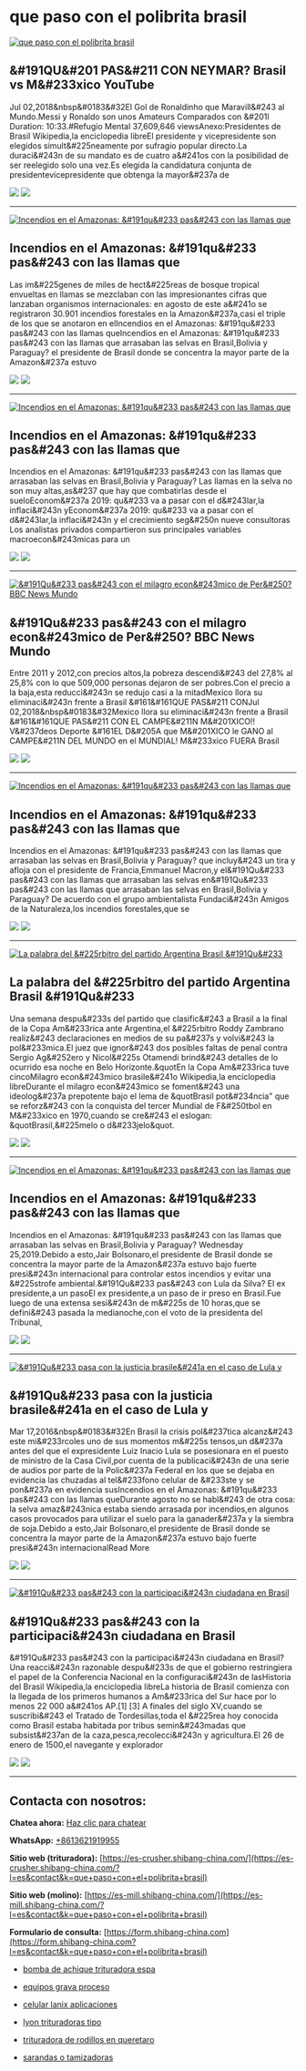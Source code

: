 # que paso con el polibrita brasil

<a href="https://swt.shibang-china.com/?l=es&img&k=que+paso+con+el+polibrita+brasil" target="_blank">![que paso con el polibrita brasil](http://static.shibang-china.com/all-800x300/686.jpg)</a>

## &#191QU&#201 PAS&#211 CON NEYMAR? Brasil vs M&#233xico YouTube
Jul 02,2018&nbsp&#0183&#32El Gol de Ronaldinho que Maravill&#243 al Mundo.Messi y Ronaldo son unos Amateurs Comparados con &#201l Duration: 10:33.#Refugio Mental 37,609,646 viewsAnexo:Presidentes de Brasil Wikipedia,la enciclopedia libreEl presidente y vicepresidente son elegidos simult&#225neamente por sufragio popular directo.La duraci&#243n de su mandato es de cuatro a&#241os con la posibilidad de ser reelegido solo una vez.Es elegida la candidatura conjunta de presidentevicepresidente que obtenga la mayor&#237a de


<a href="https://whatsapp.shibangsoft.com/WhatsApp.php" target="_blank" title="WhatsApp">![](http://static.shibang-china.com/icon/whatsapp.png)</a> <a href="https://swt.shibang-china.com/?l=es&icon&k=que+paso+con+el+polibrita+brasil" target="_blank">![](http://static.shibang-china.com/icon/chat-es.png)</a>

---

<a href="https://swt.shibang-china.com/?l=es&img&k=que+paso+con+el+polibrita+brasil" target="_blank">![Incendios en el Amazonas: &#191qu&#233 pas&#243 con las llamas que](http://static.shibang-china.com/all-800x300/685.jpg)</a>

## Incendios en el Amazonas: &#191qu&#233 pas&#243 con las llamas que
Las im&#225genes de miles de hect&#225reas de bosque tropical envueltas en llamas se mezclaban con las impresionantes cifras que lanzaban organismos internacionales: en agosto de este a&#241o se registraron 30.901 incendios forestales en la Amazon&#237a,casi el triple de los que se anotaron en elIncendios en el Amazonas: &#191qu&#233 pas&#243 con las llamas queIncendios en el Amazonas: &#191qu&#233 pas&#243 con las llamas que arrasaban las selvas en Brasil,Bolivia y Paraguay? el presidente de Brasil donde se concentra la mayor parte de la Amazon&#237a estuvo


<a href="https://whatsapp.shibangsoft.com/WhatsApp.php" target="_blank" title="WhatsApp">![](http://static.shibang-china.com/icon/whatsapp.png)</a> <a href="https://swt.shibang-china.com/?l=es&icon&k=que+paso+con+el+polibrita+brasil" target="_blank">![](http://static.shibang-china.com/icon/chat-es.png)</a>

---

<a href="https://swt.shibang-china.com/?l=es&img&k=que+paso+con+el+polibrita+brasil" target="_blank">![Incendios en el Amazonas: &#191qu&#233 pas&#243 con las llamas que](http://static.shibang-china.com/all-800x300/140.jpg)</a>

## Incendios en el Amazonas: &#191qu&#233 pas&#243 con las llamas que
Incendios en el Amazonas: &#191qu&#233 pas&#243 con las llamas que arrasaban las selvas en Brasil,Bolivia y Paraguay? Las llamas en la selva no son muy altas,as&#237 que hay que combatirlas desde el sueloEconom&#237a 2019: qu&#233 va a pasar con el d&#243lar,la inflaci&#243n yEconom&#237a 2019: qu&#233 va a pasar con el d&#243lar,la inflaci&#243n y el crecimiento seg&#250n nueve consultoras Los analistas privados compartieron sus principales variables macroecon&#243micas para un


<a href="https://whatsapp.shibangsoft.com/WhatsApp.php" target="_blank" title="WhatsApp">![](http://static.shibang-china.com/icon/whatsapp.png)</a> <a href="https://swt.shibang-china.com/?l=es&icon&k=que+paso+con+el+polibrita+brasil" target="_blank">![](http://static.shibang-china.com/icon/chat-es.png)</a>

---

<a href="https://swt.shibang-china.com/?l=es&img&k=que+paso+con+el+polibrita+brasil" target="_blank">![&#191Qu&#233 pas&#243 con el milagro econ&#243mico de Per&#250? BBC News Mundo](http://static.shibang-china.com/all-800x300/404.jpg)</a>

## &#191Qu&#233 pas&#243 con el milagro econ&#243mico de Per&#250? BBC News Mundo
Entre 2011 y 2012,con precios altos,la pobreza descendi&#243 del 27,8% al 25,8% con lo que 509,000 personas dejaron de ser pobres.Con el precio a la baja,esta reducci&#243n se redujo casi a la mitadMexico llora su eliminaci&#243n frente a Brasil &#161&#161QUE PAS&#211 CONJul 02,2018&nbsp&#0183&#32Mexico llora su eliminaci&#243n frente a Brasil &#161&#161QUE PAS&#211 CON EL CAMPE&#211N M&#201XICO!! V&#237deos Deporte &#161EL D&#205A que M&#201XICO le GANO al CAMPE&#211N DEL MUNDO en el MUNDIAL! M&#233xico FUERA Brasil


<a href="https://whatsapp.shibangsoft.com/WhatsApp.php" target="_blank" title="WhatsApp">![](http://static.shibang-china.com/icon/whatsapp.png)</a> <a href="https://swt.shibang-china.com/?l=es&icon&k=que+paso+con+el+polibrita+brasil" target="_blank">![](http://static.shibang-china.com/icon/chat-es.png)</a>

---

<a href="https://swt.shibang-china.com/?l=es&img&k=que+paso+con+el+polibrita+brasil" target="_blank">![Incendios en el Amazonas: &#191qu&#233 pas&#243 con las llamas que](http://static.shibang-china.com/all-800x300/579.jpg)</a>

## Incendios en el Amazonas: &#191qu&#233 pas&#243 con las llamas que
Incendios en el Amazonas: &#191qu&#233 pas&#243 con las llamas que arrasaban las selvas en Brasil,Bolivia y Paraguay? que incluy&#243 un tira y afloja con el presidente de Francia,Emmanuel Macron,y el&#191Qu&#233 pas&#243 con las llamas que arrasaban las selvas en&#191Qu&#233 pas&#243 con las llamas que arrasaban las selvas en Brasil,Bolivia y Paraguay? De acuerdo con el grupo ambientalista Fundaci&#243n Amigos de la Naturaleza,los incendios forestales,que se


<a href="https://whatsapp.shibangsoft.com/WhatsApp.php" target="_blank" title="WhatsApp">![](http://static.shibang-china.com/icon/whatsapp.png)</a> <a href="https://swt.shibang-china.com/?l=es&icon&k=que+paso+con+el+polibrita+brasil" target="_blank">![](http://static.shibang-china.com/icon/chat-es.png)</a>

---

<a href="https://swt.shibang-china.com/?l=es&img&k=que+paso+con+el+polibrita+brasil" target="_blank">![La palabra del &#225rbitro del partido Argentina Brasil &#191Qu&#233](http://static.shibang-china.com/all-800x300/78.jpg)</a>

## La palabra del &#225rbitro del partido Argentina Brasil &#191Qu&#233
Una semana despu&#233s del partido que clasific&#243 a Brasil a la final de la Copa Am&#233rica ante Argentina,el &#225rbitro Roddy Zambrano realiz&#243 declaraciones en medios de su pa&#237s y volvi&#243 la pol&#233mica.El juez que ignor&#243 dos posibles faltas de penal contra Sergio Ag&#252ero y Nicol&#225s Otamendi brind&#243 detalles de lo ocurrido esa noche en Belo Horizonte.&quotEn la Copa Am&#233rica tuve cincoMilagro econ&#243mico brasile&#241o Wikipedia,la enciclopedia libreDurante el milagro econ&#243mico se foment&#243 una ideolog&#237a prepotente bajo el lema de &quotBrasil pot&#234ncia" que se reforz&#243 con la conquista del tercer Mundial de F&#250tbol en M&#233xico en 1970,cuando se cre&#243 el eslogan: &quotBrasil,&#225melo o d&#233jelo&quot.


<a href="https://whatsapp.shibangsoft.com/WhatsApp.php" target="_blank" title="WhatsApp">![](http://static.shibang-china.com/icon/whatsapp.png)</a> <a href="https://swt.shibang-china.com/?l=es&icon&k=que+paso+con+el+polibrita+brasil" target="_blank">![](http://static.shibang-china.com/icon/chat-es.png)</a>

---

<a href="https://swt.shibang-china.com/?l=es&img&k=que+paso+con+el+polibrita+brasil" target="_blank">![Incendios en el Amazonas: &#191qu&#233 pas&#243 con las llamas que](http://static.shibang-china.com/all-800x300/1468.jpg)</a>

## Incendios en el Amazonas: &#191qu&#233 pas&#243 con las llamas que
Incendios en el Amazonas: &#191qu&#233 pas&#243 con las llamas que arrasaban las selvas en Brasil,Bolivia y Paraguay? Wednesday 25,2019.Debido a esto,Jair Bolsonaro,el presidente de Brasil donde se concentra la mayor parte de la Amazon&#237a estuvo bajo fuerte presi&#243n internacional para controlar estos incendios y evitar una &#225strofe ambiental.&#191Qu&#233 pas&#243 con Lula da Silva? El ex presidente,a un pasoEl ex presidente,a un paso de ir preso en Brasil.Fue luego de una extensa sesi&#243n de m&#225s de 10 horas,que se defini&#243 pasada la medianoche,con el voto de la presidenta del Tribunal,


<a href="https://whatsapp.shibangsoft.com/WhatsApp.php" target="_blank" title="WhatsApp">![](http://static.shibang-china.com/icon/whatsapp.png)</a> <a href="https://swt.shibang-china.com/?l=es&icon&k=que+paso+con+el+polibrita+brasil" target="_blank">![](http://static.shibang-china.com/icon/chat-es.png)</a>

---

<a href="https://swt.shibang-china.com/?l=es&img&k=que+paso+con+el+polibrita+brasil" target="_blank">![&#191Qu&#233 pasa con la justicia brasile&#241a en el caso de Lula y](http://static.shibang-china.com/all-800x300/496.jpg)</a>

## &#191Qu&#233 pasa con la justicia brasile&#241a en el caso de Lula y
Mar 17,2016&nbsp&#0183&#32En Brasil la crisis pol&#237tica alcanz&#243 este mi&#233rcoles uno de sus momentos m&#225s tensos,un d&#237a antes del que el expresidente Luiz Inacio Lula se posesionara en el puesto de ministro de la Casa Civil,por cuenta de la publicaci&#243n de una serie de audios por parte de la Polic&#237a Federal en los que se dejaba en evidencia las chuzadas al tel&#233fono celular de &#233ste y se pon&#237a en evidencia susIncendios en el Amazonas: &#191qu&#233 pas&#243 con las llamas queDurante agosto no se habl&#243 de otra cosa: la selva amaz&#243nica estaba siendo arrasada por incendios,en algunos casos provocados para utilizar el suelo para la ganader&#237a y la siembra de soja.Debido a esto,Jair Bolsonaro,el presidente de Brasil donde se concentra la mayor parte de la Amazon&#237a estuvo bajo fuerte presi&#243n internacionalRead More


<a href="https://whatsapp.shibangsoft.com/WhatsApp.php" target="_blank" title="WhatsApp">![](http://static.shibang-china.com/icon/whatsapp.png)</a> <a href="https://swt.shibang-china.com/?l=es&icon&k=que+paso+con+el+polibrita+brasil" target="_blank">![](http://static.shibang-china.com/icon/chat-es.png)</a>

---

<a href="https://swt.shibang-china.com/?l=es&img&k=que+paso+con+el+polibrita+brasil" target="_blank">![&#191Qu&#233 pas&#243 con la participaci&#243n ciudadana en Brasil](http://static.shibang-china.com/all-800x300/988.jpg)</a>

## &#191Qu&#233 pas&#243 con la participaci&#243n ciudadana en Brasil
&#191Qu&#233 pas&#243 con la participaci&#243n ciudadana en Brasil? Una reacci&#243n razonable despu&#233s de que el gobierno restringiera el papel de la Conferencia Nacional en la configuraci&#243n de lasHistoria del Brasil Wikipedia,la enciclopedia libreLa historia de Brasil comienza con la llegada de los primeros humanos a Am&#233rica del Sur hace por lo menos 22 000 a&#241os AP.[1] [3] A finales del siglo XV,cuando se suscribi&#243 el Tratado de Tordesillas,toda el &#225rea hoy conocida como Brasil estaba habitada por tribus semin&#243madas que subsist&#237an de la caza,pesca,recolecci&#243n y agricultura.El 26 de enero de 1500,el navegante y explorador


<a href="https://whatsapp.shibangsoft.com/WhatsApp.php" target="_blank" title="WhatsApp">![](http://static.shibang-china.com/icon/whatsapp.png)</a> <a href="https://swt.shibang-china.com/?l=es&icon&k=que+paso+con+el+polibrita+brasil" target="_blank">![](http://static.shibang-china.com/icon/chat-es.png)</a>

---
## Contacta con nosotros:

**Chatea ahora:** [Haz clic para chatear](https://swt.shibang-china.com?l=es&contact&k=que+paso+con+el+polibrita+brasil)

**WhatsApp:**  [+8613621919955](https://whatsapp.shibangsoft.com/WhatsApp.php)

**Sitio web (trituradora):** [https://es-crusher.shibang-china.com/](https://es-crusher.shibang-china.com/?l=es&contact&k=que+paso+con+el+polibrita+brasil)

**Sitio web (molino):** [https://es-mill.shibang-china.com/](https://es-mill.shibang-china.com/?l=es&contact&k=que+paso+con+el+polibrita+brasil)

**Formulario de consulta:** [https://form.shibang-china.com](https://form.shibang-china.com?l=es&contact&k=que+paso+con+el+polibrita+brasil)

* [bomba de achique trituradora espa](../66/bomba%20de%20achique%20trituradora%20espa.md)

* [equipos grava proceso](../79/equipos%20grava%20proceso.md)

* [celular lanix aplicaciones](../76/celular%20lanix%20aplicaciones.md)

* [lyon trituradoras tipo](../66/lyon%20trituradoras%20tipo.md)

* [trituradora de rodillos en queretaro](../73/trituradora%20de%20rodillos%20en%20queretaro.md)

* [sarandas o tamizadoras](../73/sarandas%20o%20tamizadoras.md)